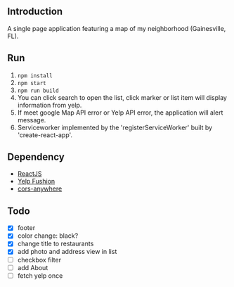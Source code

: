 ## Introduction

A single page application featuring a map of my neighborhood (Gainesville, FL).

## Run

1. `npm install`
2. `npm start`
3. `npm run build`
4. You can click search to open the list, click marker or list item will display information from yelp.
5. If meet google Map API error or Yelp API error, the application will alert message.
6. Serviceworker implemented by the 'registerServiceWorker' built by 'create-react-app'.

## Dependency
- [ReactJS](https://reactjs.org/)
- [Yelp Fushion](https://www.yelp.com/fusion)
- [cors-anywhere](https://github.com/Rob--W/cors-anywhere)


## Todo
- [x] footer
- [x] color change: black?
- [x] change title to restaurants
- [x] add photo and address view in list
- [ ] checkbox filter
- [ ] add About
- [ ] fetch yelp once